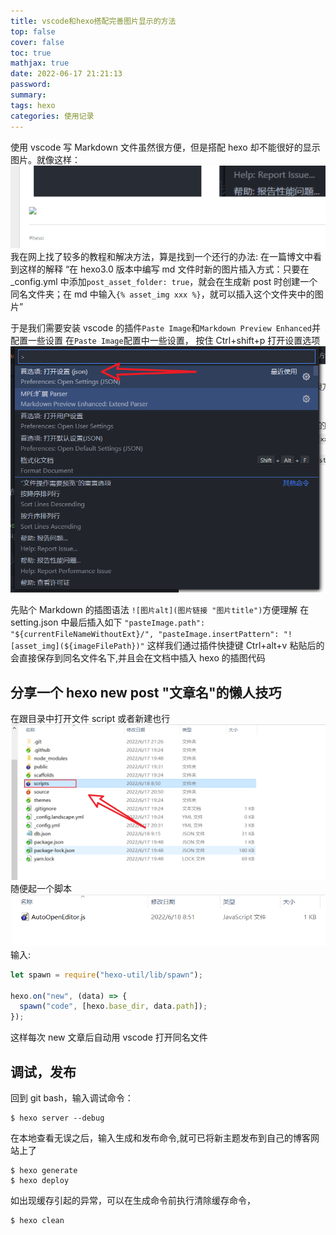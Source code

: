 ```yaml
---
title: vscode和hexo搭配完善图片显示的方法
top: false
cover: false
toc: true
mathjax: true
date: 2022-06-17 21:21:13
password:
summary:
tags: hexo
categories: 使用记录
---
```


使用 vscode 写 Markdown 文件虽然很方便，但是搭配 hexo 却不能很好的显示图片。就像这样：
![](vscode和hexo搭配完善图片显示的方法/2022-06-18-09-18-50.png)
我在网上找了较多的教程和解决方法，算是找到一个还行的办法:
在一篇博文中看到这样的解释
“在 hexo3.0 版本中编写 md 文件时新的图片插入方式：只要在\_config.yml 中添加`post_asset_folder: true`，就会在生成新 post 时创建一个同名文件夹；在 md 中输入`{% asset_img xxx %}`，就可以插入这个文件夹中的图片”

<!--more-->

于是我们需要安装 vscode 的插件`Paste Image`和`Markdown Preview Enhanced`并配置一些设置
在`Paste Image`配置中一些设置，
按住 Ctrl+shift+p 打开设置选项
![asset_img](vscode和hexo搭配完善图片显示的方法/2022-06-18-09-14-14.png)

先贴个 Markdown 的插图语法
`![图片alt](图片链接 "图片title")`方便理解
在 setting.json 中最后插入如下
`"pasteImage.path": "${currentFileNameWithoutExt}/", "pasteImage.insertPattern": "![asset_img](${imageFilePath})"`
这样我们通过插件快捷键 Ctrl+alt+v 粘贴后的会直接保存到同名文件名下,并且会在文档中插入 hexo 的插图代码

## 分享一个 hexo new post "文章名"的懒人技巧

在跟目录中打开文件 script 或者新建也行
![asset_img](vscode和hexo搭配完善图片显示的方法/2022-06-18-10-12-45.png)
随便起一个脚本
![asset_img](vscode和hexo搭配完善图片显示的方法/2022-06-18-10-13-04.png)
输入:

```js
let spawn = require("hexo-util/lib/spawn");

hexo.on("new", (data) => {
  spawn("code", [hexo.base_dir, data.path]);
});
```

这样每次 new 文章后自动用 vscode 打开同名文件

## 调试，发布

回到 git bash，输入调试命令：

```shell
$ hexo server --debug
```

在本地查看无误之后，输入生成和发布命令,就可已将新主题发布到自己的博客网站上了

```shell
$ hexo generate
$ hexo deploy
```

如出现缓存引起的异常，可以在生成命令前执行清除缓存命令，

```shell
$ hexo clean
```
